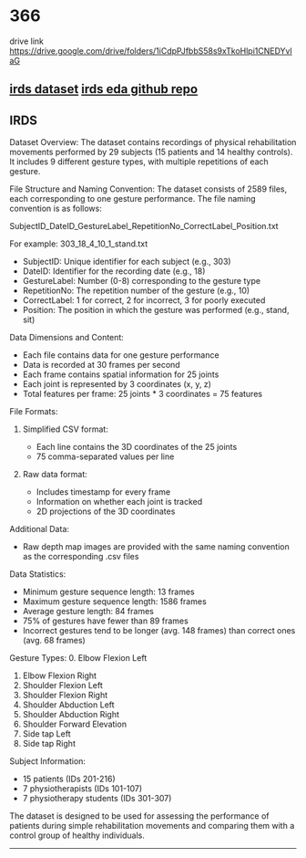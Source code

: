 # 366

drive link https://drive.google.com/drive/folders/1iCdpPJfbbS58s9xTkoHlpi1CNEDYvlaG

[irds dataset](https://zenodo.org/record/4610859)
[irds eda github repo](https://github.com/alina-miron/intellirehabds)
--- 
## IRDS
Dataset Overview:
The dataset contains recordings of physical rehabilitation movements performed by 29 subjects (15 patients and 14 healthy controls). It includes 9 different gesture types, with multiple repetitions of each gesture.

File Structure and Naming Convention:
The dataset consists of 2589 files, each corresponding to one gesture performance. The file naming convention is as follows:

SubjectID_DateID_GestureLabel_RepetitionNo_CorrectLabel_Position.txt

For example: 303_18_4_10_1_stand.txt

- SubjectID: Unique identifier for each subject (e.g., 303)
- DateID: Identifier for the recording date (e.g., 18)
- GestureLabel: Number (0-8) corresponding to the gesture type
- RepetitionNo: The repetition number of the gesture (e.g., 10)
- CorrectLabel: 1 for correct, 2 for incorrect, 3 for poorly executed
- Position: The position in which the gesture was performed (e.g., stand, sit)

Data Dimensions and Content:
- Each file contains data for one gesture performance
- Data is recorded at 30 frames per second
- Each frame contains spatial information for 25 joints
- Each joint is represented by 3 coordinates (x, y, z)
- Total features per frame: 25 joints * 3 coordinates = 75 features

File Formats:
1. Simplified CSV format:
   - Each line contains the 3D coordinates of the 25 joints
   - 75 comma-separated values per line

2. Raw data format:
   - Includes timestamp for every frame
   - Information on whether each joint is tracked
   - 2D projections of the 3D coordinates

Additional Data:
- Raw depth map images are provided with the same naming convention as the corresponding .csv files

Data Statistics:
- Minimum gesture sequence length: 13 frames
- Maximum gesture sequence length: 1586 frames
- Average gesture length: 84 frames
- 75% of gestures have fewer than 89 frames
- Incorrect gestures tend to be longer (avg. 148 frames) than correct ones (avg. 68 frames)

Gesture Types:
0. Elbow Flexion Left
1. Elbow Flexion Right
2. Shoulder Flexion Left
3. Shoulder Flexion Right
4. Shoulder Abduction Left
5. Shoulder Abduction Right
6. Shoulder Forward Elevation
7. Side tap Left
8. Side tap Right

Subject Information:
- 15 patients (IDs 201-216)
- 7 physiotherapists (IDs 101-107)
- 7 physiotherapy students (IDs 301-307)

The dataset is designed to be used for assessing the performance of patients during simple rehabilitation movements and comparing them with a control group of healthy individuals.

---
